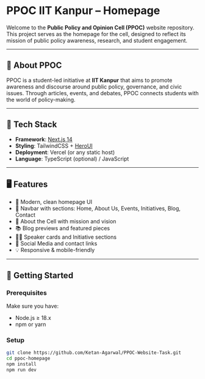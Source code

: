# PPOC IIT Kanpur – Homepage

Welcome to the **Public Policy and Opinion Cell (PPOC)** website repository. This project serves as the homepage for the cell, designed to reflect its mission of public policy awareness, research, and student engagement.

---

## 🧠 About PPOC

PPOC is a student-led initiative at **IIT Kanpur** that aims to promote awareness and discourse around public policy, governance, and civic issues. Through articles, events, and debates, PPOC connects students with the world of policy-making.

---

## 🔧 Tech Stack

- **Framework**: [Next.js 14](https://nextjs.org/)
- **Styling**: TailwindCSS + [HeroUI](https://heroui.dev/)
- **Deployment**: Vercel (or any static host)
- **Language**: TypeScript (optional) / JavaScript

---

## 🖥️ Features

- 🔷 Modern, clean homepage UI  
- 🧭 Navbar with sections: Home, About Us, Events, Initiatives, Blog, Contact  
- 📝 About the Cell with mission and vision  
- 📚 Blog previews and featured pieces  
- 🧑‍💼 Speaker cards and Initiative sections  
- 📲 Social Media and contact links  
- 💡 Responsive & mobile-friendly  

---

## 🚀 Getting Started

### Prerequisites

Make sure you have:

- Node.js ≥ 18.x
- npm or yarn

### Setup

```bash
git clone https://github.com/Ketan-Agarwal/PPOC-Website-Task.git
cd ppoc-homepage
npm install
npm run dev
```

